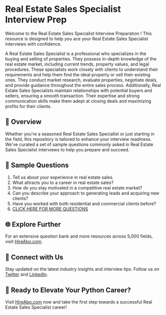 # Real Estate Sales Specialist Interview Prep

Welcome to the Real Estate Sales Specialist Interview Preparation ! This resource is designed to help you ace your Real Estate Sales Specialist interviews with confidence.

A Real Estate Sales Specialist is a professional who specializes in the buying and selling of properties. They possess in-depth knowledge of the real estate market, including current trends, property values, and legal procedures. These specialists work closely with clients to understand their requirements and help them find the ideal property or sell their existing ones. They conduct market research, evaluate properties, negotiate deals, and provide guidance throughout the entire sales process. Additionally, Real Estate Sales Specialists maintain relationships with potential buyers and sellers, ensuring a smooth transaction. Their expertise and strong communication skills make them adept at closing deals and maximizing profits for their clients.

## 🚀 Overview

Whether you're a seasoned Real Estate Sales Specialist or just starting in the field, this repository is tailored to enhance your interview readiness. We've curated a set of sample questions commonly asked in Real Estate Sales Specialist interviews to help you prepare and succeed.

## 📝 Sample Questions

1. Tell us about your experience in real estate sales.
2. What attracts you to a career in real estate sales?
3. How do you stay motivated in a competitive real estate market?
4. Can you describe your approach to generating leads and acquiring new clients?
5. Have you worked with both residential and commercial clients before?
6. [CLICK HERE FOR MORE QUESTIONS](https://hireabo.com/job/21_0_7/Real%20Estate%20Sales%20Specialist)

## 🌐 Explore Further

For an extensive question bank and more resources across 5,000 fields, visit [HireAbo.com](https://www.hireabo.com).

## 📱 Connect with Us

Stay updated on the latest industry insights and interview tips. Follow us on [Twitter](https://twitter.com/hireabo) and [LinkedIn](https://www.linkedin.com/in/hire-abo-3609972a8/).

## 🚀 Ready to Elevate Your Python Career?

Visit [HireAbo.com](https://www.hireabo.com) now and take the first step towards a successful Real Estate Sales Specialist career!